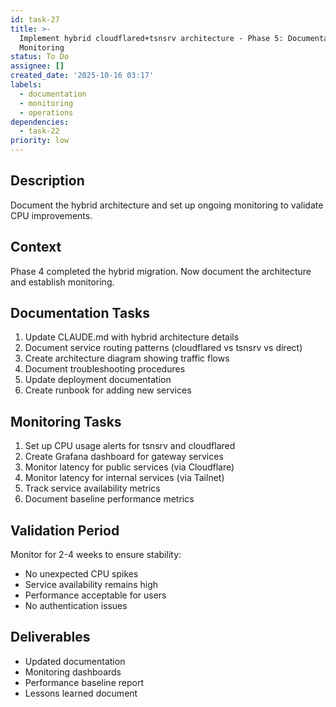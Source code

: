 ```yaml
---
id: task-27
title: >-
  Implement hybrid cloudflared+tsnsrv architecture - Phase 5: Documentation and
  Monitoring
status: To Do
assignee: []
created_date: '2025-10-16 03:17'
labels:
  - documentation
  - monitoring
  - operations
dependencies:
  - task-22
priority: low
---
```


## Description

<!-- SECTION:DESCRIPTION:BEGIN -->
Document the hybrid architecture and set up ongoing monitoring to validate CPU improvements.

## Context

Phase 4 completed the hybrid migration. Now document the architecture and establish monitoring.

## Documentation Tasks

1. Update CLAUDE.md with hybrid architecture details
2. Document service routing patterns (cloudflared vs tsnsrv vs direct)
3. Create architecture diagram showing traffic flows
4. Document troubleshooting procedures
5. Update deployment documentation
6. Create runbook for adding new services

## Monitoring Tasks

1. Set up CPU usage alerts for tsnsrv and cloudflared
2. Create Grafana dashboard for gateway services
3. Monitor latency for public services (via Cloudflare)
4. Monitor latency for internal services (via Tailnet)
5. Track service availability metrics
6. Document baseline performance metrics

## Validation Period

Monitor for 2-4 weeks to ensure stability:
- No unexpected CPU spikes
- Service availability remains high
- Performance acceptable for users
- No authentication issues

## Deliverables

- Updated documentation
- Monitoring dashboards
- Performance baseline report
- Lessons learned document
<!-- SECTION:DESCRIPTION:END -->

